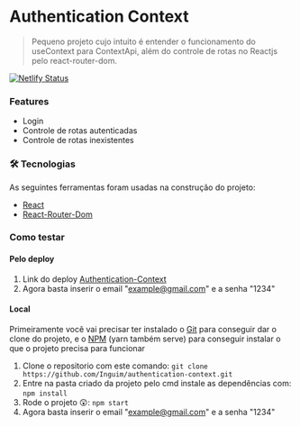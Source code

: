 # Authentication Context
> Pequeno projeto cujo intuito é entender o funcionamento do useContext para ContextApi, além do controle de rotas no Reactjs pelo react-router-dom.

[![Netlify Status](https://api.netlify.com/api/v1/badges/cfa6c7ae-b8c2-4a9d-b58b-2ee9a8b513c5/deploy-status)](https://app.netlify.com/sites/authenticate-context/deploys)

### Features
- Login
- Controle de rotas autenticadas
- Controle de rotas inexistentes

### 🛠 Tecnologias

As seguintes ferramentas foram usadas na construção do projeto:

- [React](https://pt-br.reactjs.org/)
- [React-Router-Dom](https://reactrouter.com/docs/en/v6)


### Como testar
#### Pelo deploy
1. Link do deploy [Authentication-Context](https://authenticate-context.netlify.app) 
2. Agora basta inserir o email "example@gmail.com" e a senha "1234"
#### Local
Primeiramente você vai precisar ter instalado o [Git](https://git-scm.com) para conseguir dar o clone do projeto, e o [NPM](https://www.npmjs.com/) (yarn também serve) para conseguir instalar o que o projeto precisa para funcionar
1.  Clone o repositorio com este comando: `git clone https://github.com/Inguim/authentication-context.git`
2.  Entre na pasta criado da projeto pelo cmd instale as dependências com: `npm install`
3.  Rode o projeto 😲: `npm start`
4.  Agora basta inserir o email "example@gmail.com" e a senha "1234"
